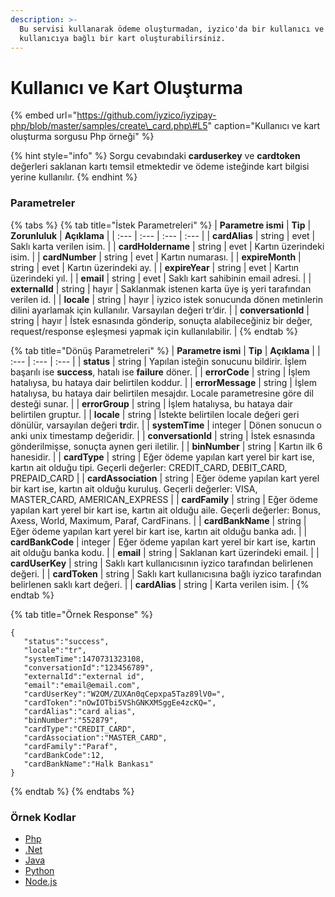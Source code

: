 ```yaml
---
description: >-
  Bu servisi kullanarak ödeme oluşturmadan, iyzico'da bir kullanıcı ve o
  kullanıcıya bağlı bir kart oluşturabilirsiniz.
---
```


# Kullanıcı ve Kart Oluşturma

{% embed url="https://github.com/iyzico/iyzipay-php/blob/master/samples/create\_card.php\#L5" caption="Kullanıcı ve kart oluşturma sorgusu Php örneği" %}

{% hint style="info" %}
Sorgu cevabındaki **carduserkey** ve **cardtoken** değerleri saklanan kartı temsil etmektedir ve ödeme isteğinde kart bilgisi yerine kullanılır.
{% endhint %}

### Parametreler

{% tabs %}
{% tab title="İstek Parametreleri" %}
| **Parametre ismi** | **Tip** | **Zorunluluk** | **Açıklama** |
| :--- | :--- | :--- | :--- |
| **cardAlias** | string | evet | Saklı karta verilen isim. |
| **cardHoldername** | string | evet | Kartın üzerindeki isim. |
| **cardNumber** | string | evet | Kartın numarası. |
| **expireMonth** | string | evet | Kartın üzerindeki ay. |
| **expireYear** | string | evet | Kartın üzerindeki yıl. |
| **email** | string | evet | Saklı kart sahibinin email adresi. |
| **externalId** | string | hayır | Saklanmak istenen karta üye iş yeri tarafından verilen id. |
| **locale** | string | hayır | iyzico istek sonucunda dönen metinlerin dilini ayarlamak için kullanılır. Varsayılan değeri tr’dir. |
| **conversationId** | string | hayır | İstek esnasında gönderip, sonuçta alabileceğiniz bir değer, request/response eşleşmesi yapmak için kullanılabilir. |
{% endtab %}

{% tab title="Dönüş Parametreleri" %}
| **Parametre ismi** | **Tip** | **Açıklama** |
| :--- | :--- | :--- |
| **status** | string | Yapılan isteğin sonucunu bildirir. İşlem başarılı ise **success**, hatalı ise **failure** döner. |
| **errorCode** | string | İşlem hatalıysa, bu hataya dair belirtilen koddur. |
| **errorMessage** | string | İşlem hatalıysa, bu hataya dair belirtilen mesajdır. Locale parametresine göre dil desteği sunar. |
| **errorGroup** | string | İşlem hatalıysa, bu hataya dair belirtilen gruptur. |
| **locale** | string | İstekte belirtilen locale değeri geri dönülür, varsayılan değeri **tr**dir. |
| **systemTime** | integer | Dönen sonucun o anki unix timestamp değeridir. |
| **conversationId** | string | İstek esnasında gönderilmişse, sonuçta aynen geri iletilir. |
| **binNumber** | string | Kartın ilk 6 hanesidir. |
| **cardType** | string | Eğer ödeme yapılan kart yerel bir kart ise, kartın ait olduğu tipi. Geçerli değerler: CREDIT\_CARD, DEBIT\_CARD, PREPAID\_CARD |
| **cardAssociation** | string | Eğer ödeme yapılan kart yerel bir kart ise, kartın ait olduğu kuruluş. Geçerli değerler: VISA, MASTER\_CARD, AMERICAN\_EXPRESS |
| **cardFamily** | string | Eğer ödeme yapılan kart yerel bir kart ise, kartın ait olduğu aile. Geçerli değerler: Bonus, Axess, World, Maximum, Paraf, CardFinans. |
| **cardBankName** | string | Eğer ödeme yapılan kart yerel bir kart ise, kartın ait olduğu banka adı. |
| **cardBankCode** | integer | Eğer ödeme yapılan kart yerel bir kart ise, kartın ait olduğu banka kodu. |
| **email** | string | Saklanan kart üzerindeki email. |
| **cardUserKey** | string | Saklı kart kullanıcısının iyzico tarafından belirlenen değeri. |
| **cardToken** | string | Saklı kart kullanıcısına bağlı iyzico tarafından belirlenen saklı kart değeri. |
| **cardAlias** | string | Karta verilen isim. |
{% endtab %}

{% tab title="Örnek Response" %}
```text
{
   "status":"success",
   "locale":"tr",
   "systemTime":1470731323108,
   "conversationId":"123456789",
   "externalId":"external id",
   "email":"email@email.com",
   "cardUserKey":"W2OM/ZUXAn0qCepxpa5Taz89lV0=",
   "cardToken":"nOwIOTbi5VShGNKXMSggEe4zcKQ=",
   "cardAlias":"card alias",
   "binNumber":"552879",
   "cardType":"CREDIT_CARD",
   "cardAssociation":"MASTER_CARD",
   "cardFamily":"Paraf",
   "cardBankCode":12,
   "cardBankName":"Halk Bankası"
}
```
{% endtab %}
{% endtabs %}

### **Örnek Kodlar**

* [Php](https://github.com/iyzico/iyzipay-php/blob/master/samples/create_card.php#L5)
* [.Net](https://github.com/iyzico/iyzipay-dotnet/blob/master/Iyzipay.Samples/CardStorageSample.cs#L10)
* [Java](https://github.com/iyzico/iyzipay-java/blob/master/src/test/java/com/iyzipay/sample/CardStorageSample.java#L14)
* [Python](https://github.com/iyzico/iyzipay-python/blob/master/samples/create_user_and_card.py#L11)
* [Node.js](https://github.com/iyzico/iyzipay-node/blob/master/samples/IyzipaySamples.js#L168)

